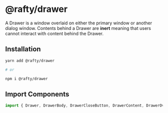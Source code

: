 # @rafty/drawer

A Drawer is a window overlaid on either the primary window or another dialog window. Contents behind a Drawer are **inert** meaning that users cannot interact with content behind the Drawer.

## Installation

```sh
yarn add @rafty/drawer

# or

npm i @rafty/drawer
```

## Import Components

```jsx
import { Drawer, DrawerBody, DrawerCloseButton, DrawerContent, DrawerOverlay, DrawerTitle } from "@rafty/drawer";
```
